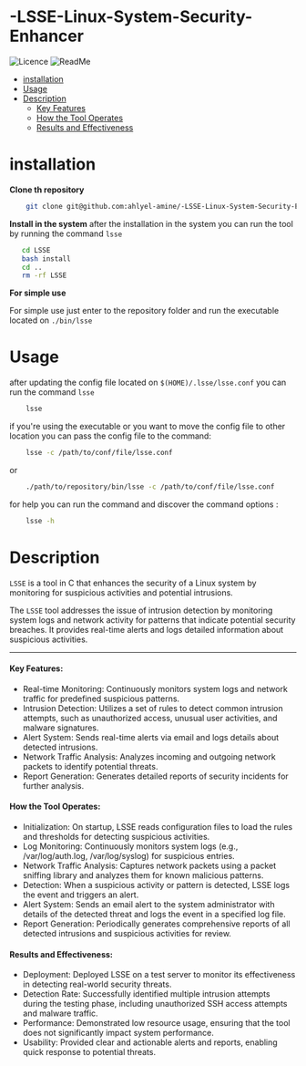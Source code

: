 # -LSSE-Linux-System-Security-Enhancer
![Licence](https://img.shields.io/badge/License-MIT-blue.svg)
![ReadMe](https://img.shields.io/badge/ReadMe-018EF5?logo=readme&logoColor=fff&style=flat-square)

- [installation](#installation) 
- [Usage](#usage)
- [Description](#Description)
    - [Key Features](#key-features)
    - [How the Tool Operates](#how-the-tool-operates)
    - [Results and Effectiveness](#results-and-effectiveness)


# installation

**Clone th repository**
```bash
    git clone git@github.com:ahlyel-amine/-LSSE-Linux-System-Security-Enhancer.git LSSE
```

**Install in the system**
after the installation in the system you can run the tool by running the command `lsse`
```bash
   cd LSSE
   bash install
   cd ..
   rm -rf LSSE
```

**For simple use**

For simple use just enter to the repository folder and run the executable located on `./bin/lsse`


# Usage

after updating the config file located on `$(HOME)/.lsse/lsse.conf` you can run the command `lsse`

```bash
    lsse
```

if you're using the executable or you want to move the config file to other location you can pass the config file to the command:

```bash
    lsse -c /path/to/conf/file/lsse.conf
```
or
```bash
    ./path/to/repository/bin/lsse -c /path/to/conf/file/lsse.conf
```

for help you can run the command and discover the command options :

```bash
    lsse -h
```


# Description

`LSSE` is a tool in C that enhances the security of a Linux system by monitoring for suspicious activities and potential intrusions.

The `LSSE` tool addresses the issue of intrusion detection by monitoring system logs and network activity for patterns that indicate potential security breaches. It provides real-time alerts and logs detailed information about suspicious activities.

---
#### **Key Features:**

- Real-time Monitoring: Continuously monitors system logs and network traffic for predefined suspicious patterns.
- Intrusion Detection: Utilizes a set of rules to detect common intrusion attempts, such as unauthorized access, unusual user activities, and malware signatures.
- Alert System: Sends real-time alerts via email and logs details about detected intrusions.
- Network Traffic Analysis: Analyzes incoming and outgoing network packets to identify potential threats.
- Report Generation: Generates detailed reports of security incidents for further analysis.


#### **How the Tool Operates:**
- Initialization: On startup, LSSE reads configuration files to load the rules and thresholds for detecting suspicious activities.
- Log Monitoring: Continuously monitors system logs (e.g., /var/log/auth.log, /var/log/syslog) for suspicious entries.
- Network Traffic Analysis: Captures network packets using a packet sniffing library and analyzes them for known malicious patterns.
- Detection: When a suspicious activity or pattern is detected, LSSE logs the event and triggers an alert.
- Alert System: Sends an email alert to the system administrator with details of the detected threat and logs the event in a specified log file.
- Report Generation: Periodically generates comprehensive reports of all detected intrusions and suspicious activities for review.


#### **Results and Effectiveness:**
- Deployment: Deployed LSSE on a test server to monitor its effectiveness in detecting real-world security threats.
- Detection Rate: Successfully identified multiple intrusion attempts during the testing phase, including unauthorized SSH access attempts and malware traffic.
- Performance: Demonstrated low resource usage, ensuring that the tool does not significantly impact system performance.
- Usability: Provided clear and actionable alerts and reports, enabling quick response to potential threats.
